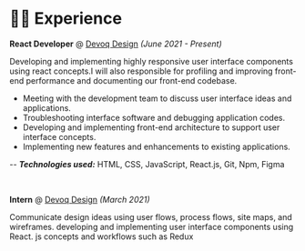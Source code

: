 # 👨‍💻 Experience
**React Developer** @ [Devoq Design](https://www.devoqdesign.com/) _(June 2021 - Present)_

Developing and implementing highly responsive user interface components using react concepts.I will also responsible for profiling and improving front-end performance and documenting our front-end codebase.
  - Meeting with the development team to discuss user interface ideas and applications.
  - Troubleshooting interface software and debugging application codes.
  - Developing and implementing front-end architecture to support user interface concepts.
  - Implementing new features and enhancements to existing applications.

-- _**Technologies used:**_ HTML, CSS, JavaScript, React.js, Git, Npm, Figma 

&nbsp;


**Intern** @ [Devoq Design](https://www.devoqdesign.com/) _(March 2021)_

Communicate design ideas using user flows, process flows, site maps, and wireframes.
developing and implementing user interface components using React. js concepts and workflows such as Redux